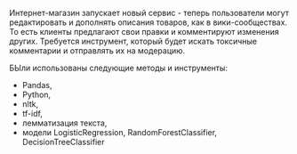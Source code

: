 Интернет-магазин запускает новый сервис - теперь пользователи могут редактировать и дополнять описания товаров, как в вики-сообществах. 
То есть клиенты предлагают свои правки и комментируют изменения других. 
Требуется инструмент, который будет искать токсичные комментарии и отправлять их на модерацию.

БЫли использованы следующие методы и инструменты:
- Pandas,
- Python,
- nltk,
- tf-idf,
- лемматизация текста,
- модели LogisticRegression, RandomForestClassifier, DecisionTreeClassifier
